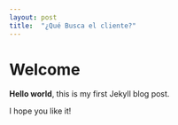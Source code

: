 ```yaml
---
layout: post
title:  "¿Qué Busca el cliente?"
---
```


# Welcome

**Hello world**, this is my first Jekyll blog post.

I hope you like it!
